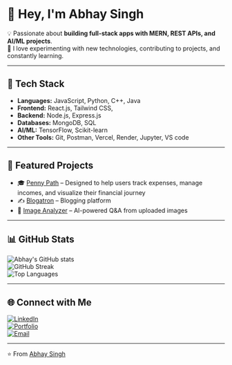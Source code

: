 # 👋 Hey, I'm Abhay Singh  

💡 Passionate about **building full-stack apps with MERN, REST APIs, and AI/ML projects**.  
🚀 I love experimenting with new technologies, contributing to projects, and constantly learning.  

---

## 🔧 Tech Stack
- **Languages:** JavaScript, Python, C++, Java  
- **Frontend:** React.js, Tailwind CSS,
- **Backend:** Node.js, Express.js  
- **Databases:** MongoDB, SQL  
- **AI/ML:** TensorFlow, Scikit-learn  
- **Other Tools:** Git, Postman, Vercel, Render, Jupyter, VS code  

---

## 📌 Featured Projects 
- 🎓 [Penny Path](https://github.com/Abhay-The-Dev-007/Penny-Path) –  Designed to help users track expenses, manage incomes, and visualize their financial journey
- ✍️ [Blogatron](https://github.com/Abhay-The-Dev-007/Blogatron) – Blogging platform
- 🎨 [Image Analyzer](https://github.com/Abhay-The-Dev-007/IMAGE-vision) – AI-powered Q&A from uploaded images  

---

## 📊 GitHub Stats
![Abhay's GitHub stats](https://github-readme-stats.vercel.app/api?username=abhaysingh&show_icons=true&theme=radical)  
![GitHub Streak](https://streak-stats.demolab.com/?user=abhaysingh&theme=radical)  
![Top Languages](https://github-readme-stats.vercel.app/api/top-langs/?username=abhaysingh&layout=compact&theme=radical)  

---

## 🌐 Connect with Me
[![LinkedIn](https://img.shields.io/badge/LinkedIn-blue?logo=linkedin&logoColor=white)](https://www.linkedin.com/in/abhay-singh-2603a028b/)  
[![Portfolio](https://img.shields.io/badge/Portfolio-1E90FF?style=flat&logoColor=white)](https://abhaypersonalwebsite.vercel.app/)  
[![Email](https://img.shields.io/badge/Email-D14836?logo=gmail&logoColor=white)](mailto:abhaysinghup58@gmail.com)
 

---

⭐️ From [Abhay Singh](https://github.com/abhaysingh)

